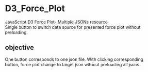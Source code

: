 # D3_Force_Plot
JavaScript D3 Force Plot- Multiple JSONs resource  
Single button to switch data source for presented force plot without preloading. 

## objective 
One button corresponds to one json file. 
With clicking corresponding button, force plot change to target json without preloading all jsons. 

